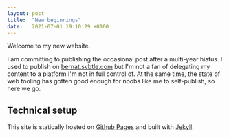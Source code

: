 ```yaml
---
layout: post
title:  "New beginnings"
date:   2021-07-01 19:10:29 +0100
---
```


Welcome to my new website. 

I am committing to publishing the occasional post after a multi-year hiatus. I used to publish on [bernat.svbtle.com](https://bernat.svbtle.com) but I'm not a fan of delegating my content to a platform I'm not in full control of. At the same time, the state of web tooling has gotten good enough for noobs like me to self-publish, so here we go.

## Technical setup

This site is statically hosted on [Github Pages](https://github.com/bernatfp/bernatfp.github.io) and built with [Jekyll](https://github.com/jekyll/jekyll).